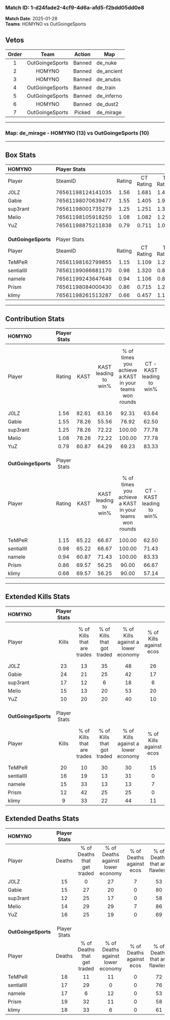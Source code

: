 ### Match ID: 1-d24fade2-4cf9-4d6a-afd5-f2bdd05dd0e8  
**Match Date**: 2025-01-28  
**Teams**: HOMYNO vs OutGoingeSports  

## Vetos  

| Order | Team | Action | Map |
| :---: | :--: | :----: | --- |
| 1 | OutGoingeSports | Banned | de_nuke |
| 2 | HOMYNO | Banned | de_ancient |
| 3 | HOMYNO | Banned | de_anubis |
| 4 | OutGoingeSports | Banned | de_train |
| 5 | OutGoingeSports | Banned | de_inferno |
| 6 | HOMYNO | Banned | de_dust2 |
| 7 | OutGoingeSports | Picked | de_mirage |

---  

### **Map**: de_mirage - HOMYNO (13) vs OutGoingeSports (10)  
---  

## Box Stats  

| **HOMYNO**          | Player Stats      |        |           |          |       |       |       |         |        |      |     |
| :- | :- | :-: | :-: | :-: | :-: | :-: | :-: | :-: | :-: | :-: | :-: |
| Player              | SteamID           | Rating | CT Rating | T Rating | KAST  |  ADR  | Kills | Assists | Deaths | K/D  | HS% |
| J0LZ                | 76561198124141035 |  1.56  |   1.681   |  1.437   | 82.61 | 109.8 |  23   |    7    |   15   | 1.53 | 52  |
| Gabie               | 76561198070639477 |  1.55  |   1.405   |  1.911   | 78.26 | 99.4  |  24   |   10    |   15   | 1.60 | 54  |
| sup3rant            | 76561198001735279 |  1.25  |   1.251   |  1.394   | 78.26 | 74.5  |  17   |    4    |   12   | 1.42 | 58  |
| Melio               | 76561198105918250 |  1.08  |   1.082   |  1.269   | 78.26 | 61.5  |  15   |    2    |   14   | 1.07 | 33  |
| YuZ                 | 76561198875211838 |  0.79  |   0.711   |  1.069   | 60.87 | 71.7  |  10   |   11    |   16   | 0.63 | 40  |
|                     |                   |        |           |          |       |       |       |         |        |      |     |
|                     |                   |        |           |          |       |       |       |         |        |      |     |
|                     |                   |        |           |          |       |       |       |         |        |      |     |
| **OutGoingeSports** | Player Stats      |        |           |          |       |       |       |         |        |      |     |
| Player              | SteamID           | Rating | CT Rating | T Rating | KAST  |  ADR  | Kills | Assists | Deaths | K/D  | HS% |
| TeMPeR              | 76561198162799855 |  1.15  |   1.109   |  1.284   | 65.22 | 88.0  |  20   |    0    |   18   | 1.11 | 75  |
| sentiallll          | 76561199066681170 |  0.98  |   1.320   |  0.852   | 65.22 | 69.7  |  16   |    3    |   17   | 0.94 | 81  |
| nameIe              | 76561199243647648 |  0.94  |   1.106   |  0.841   | 60.87 | 77.0  |  15   |    5    |   17   | 0.88 | 26  |
| Prism               | 76561198084000430 |  0.86  |   0.715   |  1.256   | 69.57 | 77.5  |  12   |    7    |   19   | 0.63 | 66  |
| klimy               | 76561198261513287 |  0.66  |   0.457   |  1.117   | 69.57 | 47.4  |   9   |    4    |   18   | 0.50 | 66  |
---  

## Contribution Stats  

| **HOMYNO**          | Player Stats |       |                      |                                                        |                           |                                                             |                          |                                                            |
| :- | :-: | :-: | :-: | :-: | :-: | :-: | :-: | :-: |
| Player              |    Rating    | KAST  | KAST leading to win% | % of times you achieve a KAST in your teams won rounds | CT - KAST leading to win% | CT - % of times you achieve a KAST in your teams won rounds | T - KAST leading to win% | T - % of times you achieve a KAST in your teams won rounds |
| J0LZ                |     1.56     | 82.61 |        63.16         |                         92.31                          |           63.64           |                           100.00                            |          62.50           |                           83.33                            |
| Gabie               |     1.55     | 78.26 |        55.56         |                         76.92                          |           62.50           |                            71.43                            |          50.00           |                           83.33                            |
| sup3rant            |     1.25     | 78.26 |        72.22         |                         100.00                         |           77.78           |                           100.00                            |          66.67           |                           100.00                           |
| Melio               |     1.08     | 78.26 |        72.22         |                         100.00                         |           77.78           |                           100.00                            |          66.67           |                           100.00                           |
| YuZ                 |     0.79     | 60.87 |        64.29         |                         69.23                          |           83.33           |                            71.43                            |          50.00           |                           66.67                            |
|                     |              |       |                      |                                                        |                           |                                                             |                          |                                                            |
|                     |              |       |                      |                                                        |                           |                                                             |                          |                                                            |
|                     |              |       |                      |                                                        |                           |                                                             |                          |                                                            |
| **OutGoingeSports** | Player Stats |       |                      |                                                        |                           |                                                             |                          |                                                            |
| Player              |    Rating    | KAST  | KAST leading to win% | % of times you achieve a KAST in your teams won rounds | CT - KAST leading to win% | CT - % of times you achieve a KAST in your teams won rounds | T - KAST leading to win% | T - % of times you achieve a KAST in your teams won rounds |
| TeMPeR              |     1.15     | 65.22 |        66.67         |                         100.00                         |           62.50           |                           100.00                            |          71.43           |                           100.00                           |
| sentiallll          |     0.98     | 65.22 |        66.67         |                         100.00                         |           71.43           |                           100.00                            |          62.50           |                           100.00                           |
| nameIe              |     0.94     | 60.87 |        71.43         |                         100.00                         |           83.33           |                           100.00                            |          62.50           |                           100.00                           |
| Prism               |     0.86     | 69.57 |        56.25         |                         90.00                          |           66.67           |                            80.00                            |          50.00           |                           100.00                           |
| klimy               |     0.66     | 69.57 |        56.25         |                         90.00                          |           57.14           |                            80.00                            |          55.56           |                           100.00                           |
---  

## Extended Kills Stats  

| **HOMYNO**          | Player Stats |                            |                            |                                    |                         |                              |                                 |                                       |                    |           |
| :- | :-: | :-: | :-: | :-: | :-: | :-: | :-: | :-: | :-: | :-: |
| Player              |    Kills     | % of Kills that are trades | % of Kills that got traded | % of Kills against a lower economy | % of Kills against ecos | % of Kills that are flawless | % of Kills that are close duels | % of Kills that are assisted by flash | Pistol Round Kills | AWP Kills |
| J0LZ                |      23      |             13             |             35             |                 48                 |           26            |              65              |                9                |                  13                   |         1          |     1     |
| Gabie               |      24      |             21             |             25             |                 42                 |           17            |              46              |                0                |                   0                   |         0          |     1     |
| sup3rant            |      17      |             12             |             6              |                 18                 |            6            |              88              |                0                |                   6                   |         0          |     2     |
| Melio               |      15      |             13             |             20             |                 53                 |           20            |              47              |                7                |                   0                   |         8          |     1     |
| YuZ                 |      10      |             20             |             20             |                 40                 |           10            |              80              |               10                |                  10                   |         0          |     0     |
|                     |              |                            |                            |                                    |                         |                              |                                 |                                       |                    |           |
|                     |              |                            |                            |                                    |                         |                              |                                 |                                       |                    |           |
|                     |              |                            |                            |                                    |                         |                              |                                 |                                       |                    |           |
| **OutGoingeSports** | Player Stats |                            |                            |                                    |                         |                              |                                 |                                       |                    |           |
| Player              |    Kills     | % of Kills that are trades | % of Kills that got traded | % of Kills against a lower economy | % of Kills against ecos | % of Kills that are flawless | % of Kills that are close duels | % of Kills that are assisted by flash | Pistol Round Kills | AWP Kills |
| TeMPeR              |      20      |             10             |             30             |                 30                 |           15            |              65              |                0                |                   0                   |         0          |     5     |
| sentiallll          |      16      |             19             |             13             |                 31                 |            0            |              75              |                6                |                   0                   |         0          |     2     |
| nameIe              |      15      |             33             |             13             |                 13                 |            7            |              67              |                0                |                   7                   |         1          |     1     |
| Prism               |      12      |             42             |             25             |                 25                 |            0            |              67              |                0                |                   0                   |         0          |     0     |
| klimy               |      9       |             33             |             22             |                 44                 |           11            |              78              |                0                |                  11                   |         0          |     1     |
## Extended Deaths Stats  

| **HOMYNO**          | Player Stats |                             |                                   |                          |                               |                            |                           |               |
| :- | :-: | :-: | :-: | :-: | :-: | :-: | :-: | :-: |
| Player              |    Deaths    | % of Deaths that get traded | % of Deaths against lower economy | % of Deaths against ecos | % of Deaths that are flawless | % of Deaths that are close | % of Deaths while blinded | Deaths to AWP |
| J0LZ                |      15      |              0              |                27                 |            7             |              53               |             7              |             0             |       0       |
| Gabie               |      15      |             27              |                20                 |            0             |              80               |             0              |             0             |       0       |
| sup3rant            |      12      |             25              |                17                 |            0             |              58               |             0              |             0             |       0       |
| Melio               |      14      |             29              |                29                 |            7             |              86               |             0              |             7             |       1       |
| YuZ                 |      16      |             25              |                19                 |            0             |              69               |             0              |             6             |       0       |
|                     |              |                             |                                   |                          |                               |                            |                           |               |
|                     |              |                             |                                   |                          |                               |                            |                           |               |
|                     |              |                             |                                   |                          |                               |                            |                           |               |
| **OutGoingeSports** | Player Stats |                             |                                   |                          |                               |                            |                           |               |
| Player              |    Deaths    | % of Deaths that get traded | % of Deaths against lower economy | % of Deaths against ecos | % of Deaths that are flawless | % of Deaths that are close | % of Deaths while blinded | Deaths to AWP |
| TeMPeR              |      18      |             11              |                11                 |            0             |              72               |             0              |             6             |       2       |
| sentiallll          |      17      |             29              |                 0                 |            0             |              76               |             0              |            12             |       2       |
| nameIe              |      17      |              6              |                12                 |            0             |              53               |             12             |             0             |       2       |
| Prism               |      19      |             32              |                11                 |            0             |              58               |             11             |             5             |       1       |
| klimy               |      18      |             33              |                 6                 |            0             |              61               |             0              |             6             |       2       |
